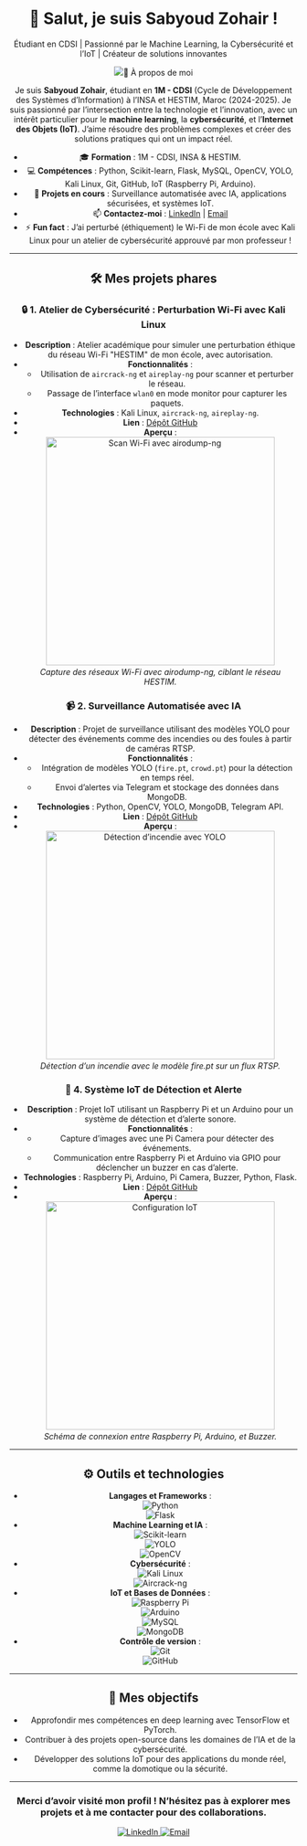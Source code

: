 <div align="center">
  <h1>👋 Salut, je suis Sabyoud Zohair !</h1>
  <p>Étudiant en CDSI | Passionné par le Machine Learning, la Cybersécurité et l’IoT | Créateur de solutions innovantes</p>
  <img src="https://readme-typing-svg.herokuapp.com?font=Fira+Code&size=20&color=00C4B4&cent
</div>


---

## 🚀 À propos de moi
Je suis **Sabyoud Zohair**, étudiant en **1M - CDSI** (Cycle de Développement des Systèmes d’Information) à l’INSA et HESTIM, Maroc (2024-2025). Je suis passionné par l’intersection entre la technologie et l’innovation, avec un intérêt particulier pour le **machine learning**, la **cybersécurité**, et l’**Internet des Objets (IoT)**. J’aime résoudre des problèmes complexes et créer des solutions pratiques qui ont un impact réel.

- 🎓 **Formation** : 1M - CDSI, INSA & HESTIM.  
- 💻 **Compétences** : Python, Scikit-learn, Flask, MySQL, OpenCV, YOLO, Kali Linux, Git, GitHub, IoT (Raspberry Pi, Arduino).  
- 🔭 **Projets en cours** : Surveillance automatisée avec IA, applications sécurisées, et systèmes IoT.  
- 📫 **Contactez-moi** : [LinkedIn](https://www.linkedin.com/in/sabyoud-zohair-a5635920a/) | [Email](mailto:sabyoudzo@gmail.com)  
- ⚡ **Fun fact** : J’ai perturbé (éthiquement) le Wi-Fi de mon école avec Kali Linux pour un atelier de cybersécurité approuvé par mon professeur !  

---

## 🛠️ Mes projets phares



### 🔒 1. Atelier de Cybersécurité : Perturbation Wi-Fi avec Kali Linux
- **Description** : Atelier académique pour simuler une perturbation éthique du réseau Wi-Fi "HESTIM" de mon école, avec autorisation.  
- **Fonctionnalités** :  
  - Utilisation de `aircrack-ng` et `aireplay-ng` pour scanner et perturber le réseau.  
  - Passage de l’interface `wlan0` en mode monitor pour capturer les paquets.  
- **Technologies** : Kali Linux, `aircrack-ng`, `aireplay-ng`.  
- **Lien** : [Dépôt GitHub](https://github.com/sabyoudzohair/wifi-security-workshop)  
- **Aperçu** :  
  <img src="images/wifi_scan.png" alt="Scan Wi-Fi avec airodump-ng" width="400"/>  
  *Capture des réseaux Wi-Fi avec airodump-ng, ciblant le réseau HESTIM.*

### 📹 2. Surveillance Automatisée avec IA
- **Description** : Projet de surveillance utilisant des modèles YOLO pour détecter des événements comme des incendies ou des foules à partir de caméras RTSP.  
- **Fonctionnalités** :  
  - Intégration de modèles YOLO (`fire.pt`, `crowd.pt`) pour la détection en temps réel.  
  - Envoi d’alertes via Telegram et stockage des données dans MongoDB.  
- **Technologies** : Python, OpenCV, YOLO, MongoDB, Telegram API.  
- **Lien** : [Dépôt GitHub](https://github.com/sabyoudzohair/ai-surveillance-system)  
- **Aperçu** :  
  <img src="images/fire_detection.png" alt="Détection d’incendie avec YOLO" width="400"/>  
  *Détection d’un incendie avec le modèle fire.pt sur un flux RTSP.*

### 🔔 4. Système IoT de Détection et Alerte
- **Description** : Projet IoT utilisant un Raspberry Pi et un Arduino pour un système de détection et d’alerte sonore.  
- **Fonctionnalités** :  
  - Capture d’images avec une Pi Camera pour détecter des événements.  
  - Communication entre Raspberry Pi et Arduino via GPIO pour déclencher un buzzer en cas d’alerte.  
- **Technologies** : Raspberry Pi, Arduino, Pi Camera, Buzzer, Python, Flask.  
- **Lien** : [Dépôt GitHub](https://github.com/sabyoudzohair/iot-detection-system)  
- **Aperçu** :  
  <img src="images/iot_setup.png" alt="Configuration IoT" width="400"/>  
  *Schéma de connexion entre Raspberry Pi, Arduino, et Buzzer.*

---

## ⚙️ Outils et technologies
- **Langages et Frameworks** :  
  ![Python](https://img.shields.io/badge/-Python-3776AB?style=flat-square&logo=python&logoColor=white)  
  ![Flask](https://img.shields.io/badge/-Flask-000000?style=flat-square&logo=flask&logoColor=white)  
- **Machine Learning et IA** :  
  ![Scikit-learn](https://img.shields.io/badge/-Scikit--learn-F7931E?style=flat-square&logo=scikit-learn&logoColor=white)  
  ![YOLO](https://img.shields.io/badge/-YOLO-00FFFF?style=flat-square&logo=yolo&logoColor=black)  
  ![OpenCV](https://img.shields.io/badge/-OpenCV-5C3EE8?style=flat-square&logo=opencv&logoColor=white)  
- **Cybersécurité** :  
  ![Kali Linux](https://img.shields.io/badge/-Kali%20Linux-557C94?style=flat-square&logo=kali-linux&logoColor=white)  
  ![Aircrack-ng](https://img.shields.io/badge/-Aircrack--ng-000000?style=flat-square&logo=aircrack-ng&logoColor=white)  
- **IoT et Bases de Données** :  
  ![Raspberry Pi](https://img.shields.io/badge/-Raspberry%20Pi-A22846?style=flat-square&logo=raspberry-pi&logoColor=white)  
  ![Arduino](https://img.shields.io/badge/-Arduino-00979D?style=flat-square&logo=arduino&logoColor=white)  
  ![MySQL](https://img.shields.io/badge/-MySQL-4479A1?style=flat-square&logo=mysql&logoColor=white)  
  ![MongoDB](https://img.shields.io/badge/-MongoDB-47A248?style=flat-square&logo=mongodb&logoColor=white)  
- **Contrôle de version** :  
  ![Git](https://img.shields.io/badge/-Git-F05032?style=flat-square&logo=git&logoColor=white)  
  ![GitHub](https://img.shields.io/badge/-GitHub-181717?style=flat-square&logo=github&logoColor=white)  

---

## 🌟 Mes objectifs
- Approfondir mes compétences en deep learning avec TensorFlow et PyTorch.  
- Contribuer à des projets open-source dans les domaines de l’IA et de la cybersécurité.  
- Développer des solutions IoT pour des applications du monde réel, comme la domotique ou la sécurité.  

---

<div align="center">
  <h3>Merci d’avoir visité mon profil ! N’hésitez pas à explorer mes projets et à me contacter pour des collaborations.</h3>
  <a href="https://www.linkedin.com/in/sabyoud-zohair-a5635920a/">
    <img src="https://img.shields.io/badge/-LinkedIn-0077B5?style=flat-square&logo=linkedin&logoColor=white" alt="LinkedIn"/>
  </a>
  <a href="mailto:sabyoudzo@gmail.com">
    <img src="https://img.shields.io/badge/-Email-D14836?style=flat-square&logo=gmail&logoColor=white" alt="Email"/>
  </a>
</div>
